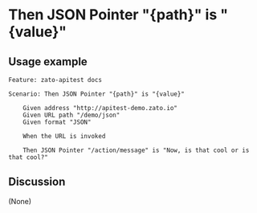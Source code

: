 
Then JSON Pointer "{path}" is "{value}"
=============================================================================================================

Usage example
-------------

```
Feature: zato-apitest docs

Scenario: Then JSON Pointer "{path}" is "{value}"

    Given address "http://apitest-demo.zato.io"
    Given URL path "/demo/json"
    Given format "JSON"

    When the URL is invoked

    Then JSON Pointer "/action/message" is "Now, is that cool or is that cool?"
```

Discussion
----------

(None)